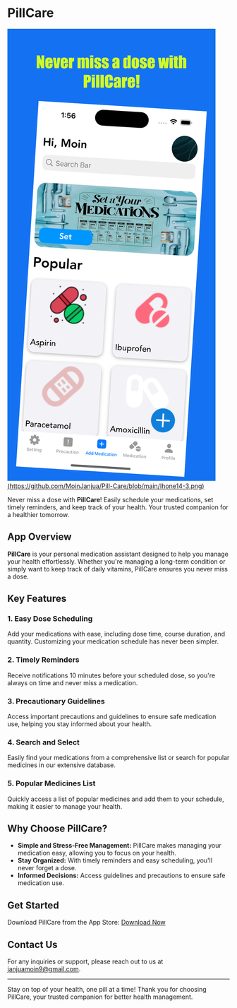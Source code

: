 # PillCare

[![PillCare on the App Store](https://github.com/MoinJanjua/Pill-Care/blob/main/Ihone14-2.png)(https://github.com/MoinJanjua/Pill-Care/blob/main/Ihone14-3.png)](https://apps.apple.com/)

Never miss a dose with **PillCare**! Easily schedule your medications, set timely reminders, and keep track of your health. Your trusted companion for a healthier tomorrow.

## App Overview

**PillCare** is your personal medication assistant designed to help you manage your health effortlessly. Whether you're managing a long-term condition or simply want to keep track of daily vitamins, PillCare ensures you never miss a dose.

## Key Features

### 1. Easy Dose Scheduling
Add your medications with ease, including dose time, course duration, and quantity. Customizing your medication schedule has never been simpler.

### 2. Timely Reminders
Receive notifications 10 minutes before your scheduled dose, so you're always on time and never miss a medication.

### 3. Precautionary Guidelines
Access important precautions and guidelines to ensure safe medication use, helping you stay informed about your health.

### 4. Search and Select
Easily find your medications from a comprehensive list or search for popular medicines in our extensive database.

### 5. Popular Medicines List
Quickly access a list of popular medicines and add them to your schedule, making it easier to manage your health.

## Why Choose PillCare?

- **Simple and Stress-Free Management:** PillCare makes managing your medication easy, allowing you to focus on your health.
- **Stay Organized:** With timely reminders and easy scheduling, you'll never forget a dose.
- **Informed Decisions:** Access guidelines and precautions to ensure safe medication use.

## Get Started

Download PillCare from the App Store: [Download Now](https://apps.apple.com/us/app/pillcare/id6642673264)

## Contact Us

For any inquiries or support, please reach out to us at [janjuamoin9@gmail.com](mailto:janjuamoin9@gmail.com).

---

Stay on top of your health, one pill at a time! Thank you for choosing PillCare, your trusted companion for better health management.
